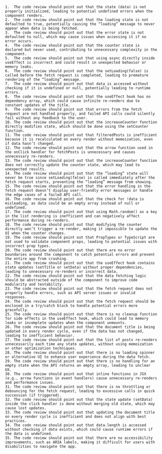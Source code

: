     1.	The code review should point out that the state (data) is not properly initialized, leading to potential undefined errors when the component renders.
    2.	The code review should point out that the loading state is not defaulted to true, potentially causing the “loading” message to never appear when data is being fetched.
    3.	The code review should point out that the error state is not defaulted to null, which may cause issues when accessing it if no error occurs.
    4.	The code review should point out that the counter state is declared but never used, contributing to unnecessary complexity in the component.
    5.	The code review should point out that using async directly inside useEffect is incorrect and could result in unexpected behavior or memory leaks.
    6.	The code review should point out that the setLoading(false) is called before the fetch request is completed, leading to premature rendering of the “loading” message.
    7.	The code review should point out that data is accessed without checking if it is undefined or null, potentially leading to runtime errors.
    8.	The code review should point out that the useEffect hook has no dependency array, which could cause infinite re-renders due to constant updates of the title.
    9.	The code review should point out that errors from the fetch request are not handled properly, and failed API calls could silently fail without any feedback to the user.
    10.	The code review should point out that the increaseCounter function directly modifies state, which should be done using the setCounter function.
    11.	The code review should point out that filteredPosts is inefficient because it is recalculated on every render without memoization, even if data hasn’t changed.
    12.	The code review should point out that the arrow function used in the onClick handler for fetchPosts is unnecessary and causes unnecessary re-renders.
    13.	The code review should point out that the increaseCounter function does not correctly update the counter state, which may lead to unexpected results.
    14.	The code review should point out that the “loading” state will never be true since setLoading(false) is called immediately after the fetch request starts, preventing the “loading” message from showing.
    15.	The code review should point out that the error handling in the fetch request doesn’t display user-friendly error messages or handle the edge cases of a failed API call.
    16.	The code review should point out that the check for !data is misleading, as data could be an empty array instead of null or undefined.
    17.	The code review should point out that using Math.random() as a key in the list rendering is inefficient and can negatively affect performance during re-renders.
    18.	The code review should point out that modifying the counter directly won’t trigger a re-render, making it impossible to update the UI when the counter changes.
    19.	The code review should point out that PropTypes or TypeScript are not used to validate component props, leading to potential issues with incorrect prop types.
    20.	The code review should point out that there are no error boundaries around the component to catch potential errors and prevent the entire app from crashing.
    21.	The code review should point out that the useEffect hook contains state updates (setTitle or setData) without proper dependencies, leading to unnecessary re-renders or incorrect data.
    22.	The code review should point out that the data fetching logic should be abstracted outside of the component to improve code modularity and testability.
    23.	The code review should point out that the fetch request does not properly handle errors, such as API server issues or invalid responses.
    24.	The code review should point out that the fetch request should be enclosed in a try/catch block to handle potential errors more gracefully.
    25.	The code review should point out that there is no cleanup function for side effects in the useEffect hook, which could lead to memory leaks or incomplete updates when the component unmounts.
    26.	The code review should point out that the document title is being updated in every render cycle, even if the data has not changed, leading to inefficient behavior.
    27.	The code review should point out that the list of posts re-renders unnecessarily each time any state updates, without using memoization or other optimization techniques.
    28.	The code review should point out that there is no loading spinner or alternative UI to enhance user experience during the data fetch.
    29.	The code review should point out that there is no handling for an empty state when the API returns an empty array, leading to unclear UX.
    30.	The code review should point out that inline functions in JSX (e.g., arrow functions in event handlers) cause unnecessary re-renders and performance issues.
    31.	The code review should point out that there is no throttling or debouncing for the fetch request, leading to excessive calls in quick succession (if triggered).
    32.	The code review should point out that the state update (setData) inside the click handler is done without merging old state, which may cause lost updates.
    33.	The code review should point out that updating the document title on every render cycle is inefficient and does not align with best practices.
    34.	The code review should point out that data.length is accessed without checking if data exists, which could cause runtime errors if the data is undefined.
    35.	The code review should point out that there are no accessibility improvements, such as ARIA labels, making it difficult for users with disabilities to navigate the app.
